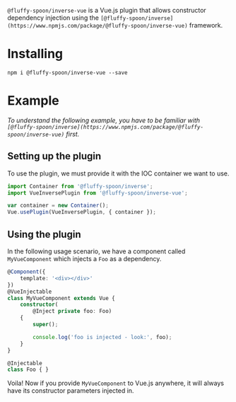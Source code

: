 `@fluffy-spoon/inverse-vue` is a Vue.js plugin that allows constructor dependency injection using the `[@fluffy-spoon/inverse](https://www.npmjs.com/package/@fluffy-spoon/inverse-vue)` framework.

# Installing
`npm i @fluffy-spoon/inverse-vue --save`

# Example
_To understand the following example, you have to be familiar with `[@fluffy-spoon/inverse](https://www.npmjs.com/package/@fluffy-spoon/inverse-vue)` first._

## Setting up the plugin
To use the plugin, we must provide it with the IOC container we want to use.

```typescript
import Container from '@fluffy-spoon/inverse';
import VueInversePlugin from '@fluffy-spoon/inverse-vue';

var container = new Container();
Vue.usePlugin(VueInversePlugin, { container });
```

## Using the plugin
In the following usage scenario, we have a component called `MyVueComponent` which injects a `Foo` as a dependency.

```typescript
@Component({
    template: '<div></div>'
})
@VueInjectable
class MyVueComponent extends Vue {
    constructor(
        @Inject private foo: Foo) 
    {
        super();  

        console.log('foo is injected - look:', foo);
    }
}

@Injectable
class Foo { }
```

Voila! Now if you provide `MyVueComponent` to Vue.js anywhere, it will always have its constructor parameters injected in.